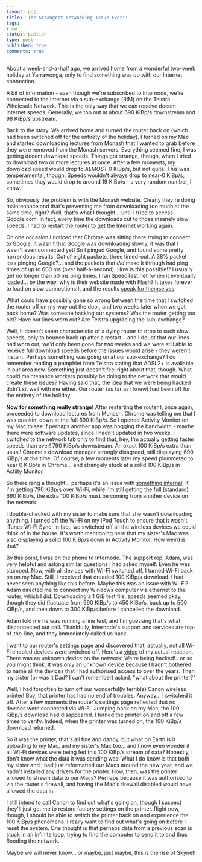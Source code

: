 ```yaml
---
layout: post
title: 'The Strangest Networking Issue Ever!'
tags:
- me
status: publish
type: post
published: true
comments: true
---
```

About a week-and-a-half ago, we arrived home from a wonderful two-week holiday at Yarrawonga, only to find something was up with our Internet connection.

A bit of information - even though we're subscribed to Internode, we're connected to the Internet via a sub-exchange (RIM) on the Telstra Wholesale Network. This is the only way that we can receive decent Internet speeds. Generally, we top out at about 690 KiBp/s downstream and 98 KiBp/s upstream.

Back to the story. We arrived home and turned the router back on (which had been switched off for the entirety of the holiday). I turned on my Mac and started downloading lectures from Monash that I wanted to grab before they were removed from the Monash servers. Everything seemed fine, I was getting decent download speeds. Things got strange, though, when I tried to download two or more lectures at once. After a few moments, my download speed would drop to *ALMOST* 0 KiBp/s, but not quite. This was temperamental, though. Speeds wouldn't always drop to near-0 KiBp/s, sometimes they would drop to around 19 KiBp/s - a very random number, I know.

So, obviously the problem is with the Monash website. Clearly they're doing maintenance and that's preventing me from downloading too much at the same time, right? Well, that's what I thought... until I tried to access Google.com. In fact, every time the downloads cut to those insanely slow speeds, I had to restart the router to get the Internet working again.

On one occasion I noticed that Chrome was sitting there trying to connect to Google. It wasn't that Google was downloading slowly, it was that I wasn't even connected yet! So I pinged Google, and found some pretty horrendous results. Out of eight packets, three timed-out. A 38% packet loss pinging Google?... and the packets that *did* make it through had ping times of up to 600 ms (over half-a-second). How is this possible!? I usually get no longer than 50 ms ping times. I ran SpeedTest.net (when it eventually loaded... by the way, why is their website made with Flash? It takes forever to load on slow connections!), and the results [speak for themselves](http://www.speedtest.net/result/2444479582.png).

What could have possibily gone so wrong between the time that I switched the router off on my way out the door, and two weeks later when we got back home? Was someone hacking our systems? Was the router getting too old? Have our lines worn out? Are Telstra upgrading the sub-exchange?

Well, it doesn't seem characteristic of a dying router to drop to such slow speeds, only to bounce back up after a restart... and I doubt that our lines had worn out, we'd only been gone for two weeks and we were still able to receive full download speeds before the issues would arise - they weren't instant. Perhaps something was going on at our sub-exchange? I do remember reading a pamphlet from Telstra stating that ADSL2+ is available in our area now. Something just doesn't feel right about that, though. What could maintenance workers possibly be doing to the network that would create these issues? Having said that, the idea that we were being hacked didn't sit well with me either. Our router (as far as I knew) had been off for the entirety of the holiday.

**Now for something really strange!** After restarting the router I, once again, proceeded to download lectures from Monash. Chrome was telling me that I was crankin' down at the full 690 KiBp/s. So I opened Activity Monitor on my Mac to see if perhaps another app was hogging the bandwidth - maybe there were software updates, since I hadn't updated in two weeks. I switched to the network tab only to find that, hey, I'm actually getting faster speeds than ever! 790 KiBp/s downstream. An exact 100 KiBp/s extra than usual! Chrome's download manager strongly disagreed, still displaying 690 KiBp/s at the time. Of course, a few moments later my speed plummeted to near 0 KiBp/s in Chrome... and strangely stuck at a solid 100 KiBp/s in Actiity Monitor.

So there rang a thought... perhaps it's an issue with [something internal](http://www.youtube.com/watch?v=rkcGm-pWwsQ). If I'm getting 790 KiBp/s over Wi-Fi, while I'm still getting the full (standard) 690 KiBp/s, the extra 100 KiBp/s must be coming from another device on the network.

I double-checked with my sister to make sure that she wasn't downloading anything. I turned off the Wi-Fi on my iPod Touch to ensure that it wasn't iTunes Wi-Fi Sync. In fact, we switched off all the wireless devices we could think of in the house. It's worth mentioning here that my sister's Mac was also displaying a solid 100 KiBp/s down in Activity Monitor. How weird is that?

By this point, I was on the phone to Internode. The support rep, Adam, was very helpful and asking similar questions I had asked myself. Even he was stumped. Now, with all devices with Wi-Fi switched off, I turned Wi-Fi back on on my Mac. Still, I received that dreaded 100 KiBp/s download. I had never seen anything like this before. Maybe this was an issue with Wi-Fi? Adam directed me to connect my Windows computer via ethernet to the router, which I did. Downloading a 1 GiB test file, speeds seemed okay, though they did fluctuate from 690 KiBp/s to 450 KiBp/s, back up to 500 KiBp/s, and then down to 300 KiBp/s before I cancelled the download.

Adam told me he was running a line test, and I'm guessing that's what disconnected our call. Thankfully, Internode's support and services are top-of-the-line, and they immediately called us back.

I went to our router's settings page and discovered that, actually, not all Wi-Fi enabled devices were switched off. Here's a [video](https://www.youtube.com/watch?v=88pZPhUl_AU) of my actual reaction. There was an unknown device on the network! We're being hacked!.. or so you might think. It was only an unknown device because I hadn't bothered to name all the devices that I had authorised access to over the years. Then my sister (or was it Dad? I can't remember) asked, "what about the printer?"

Well, I had forgotten to turn off our wonderful(ly terrible) Canon wireless printer! Boy, that printer has had no end of troubles. Anyway... I switched it off. After a few moments the router's settings page reflected that no devices were connected via Wi-Fi. Jumping back on my Mac, the 100 KiBp/s download had disappeared. I turned the printer on and off a few times to verify. Indeed, when the printer was turned on, the 100 KiBp/s download returned.

So it was the printer, that's all fine and dandy, but what on Earth is it uploading to my Mac, and my sister's Mac too... and I now even wonder if all Wi-Fi devices were being fed this 100 KiBp/s stream of data? Honestly, I don't know what the data it was sending was. What I do know is that both my sister and I had just reformatted our Macs around the new year, and we hadn't installed any drivers for the printer. How, then, was the printer allowed to stream data to our Macs? Perhaps because it was authorised to via the router's firewall, and having the Mac's firewall disabled would have allowed the data in.

I still intend to call Canon to find out what's going on, though I suspect they'll just get me to restore factory settings on the printer. Right now, though, I should be able to switch the printer back on and experience the 100 KiBp/s phenomena. I really want to find out what's going on before I reset the system. One thought is that perhaps data from a previous scan is stuck in an infinite loop, trying to find the computer to send it to and thus flooding the network.

Maybe we will never know... or maybe, just maybe, this is the rise of Skynet!
